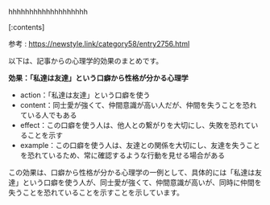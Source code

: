 

hhhhhhhhhhhhhhhhhhh
    
[:contents]

参考 : https://newstyle.link/category58/entry2756.html

以下は、記事からの心理学的効果のまとめです。

**効果：「私達は友達」という口癖から性格が分かる心理学**

* action：「私達は友達」という口癖を使う
* content：同士愛が強くて、仲間意識が高い人だが、仲間を失うことを恐れている人でもある
* effect：この口癖を使う人は、他人との繋がりを大切にし、失敗を恐れていることを示す
* example：この口癖を使う人は、友達との関係を大切にし、友達を失うことを恐れているため、常に確認するような行動を見せる場合がある

この効果は、口癖から性格が分かる心理学の一例として、具体的には「私達は友達」という口癖を使う人が、同士愛が強くて、仲間意識が高いが、同時に仲間を失うことを恐れていることを示すことを示しています。

    